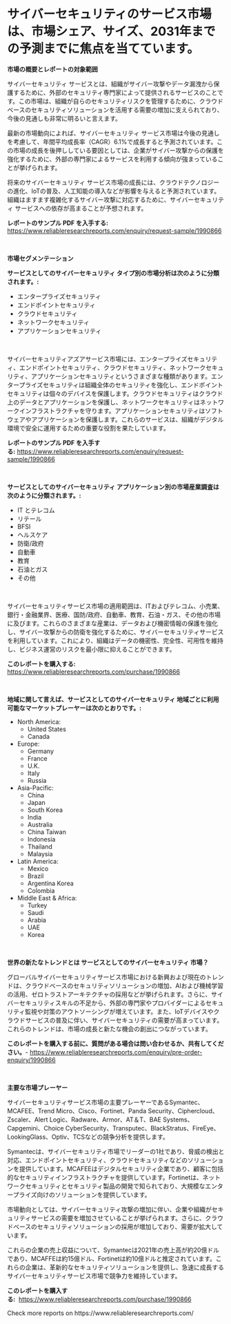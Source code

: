 <p><h1>サイバーセキュリティのサービス市場は、市場シェア、サイズ、2031年までの予測までに焦点を当てています。</h1></p><p><strong>市場の概要とレポートの対象範囲</strong></p>
<p><p>サイバーセキュリティ サービスとは、組織がサイバー攻撃やデータ漏洩から保護するために、外部のセキュリティ専門家によって提供されるサービスのことです。この市場は、組織が自らのセキュリティリスクを管理するために、クラウドベースのセキュリティソリューションを活用する需要の増加に支えられており、今後の見通しも非常に明るいと言えます。</p><p>最新の市場動向によれば、サイバーセキュリティ サービス市場は今後の見通しを考慮して、年間平均成長率（CAGR）6.1%で成長すると予測されています。この市場の成長を後押ししている要因としては、企業がサイバー攻撃からの保護を強化するために、外部の専門家によるサービスを利用する傾向が強まっていることが挙げられます。</p><p>将来のサイバーセキュリティ サービス市場の成長には、クラウドテクノロジーの進化、IoTの普及、人工知能の導入などが影響を与えると予測されています。組織はますます複雑化するサイバー攻撃に対応するために、サイバーセキュリティ サービスへの依存が高まることが予想されます。</p></p>
<p><strong>レポートのサンプル PDF を入手する:</strong> <a href="https://www.reliableresearchreports.com/enquiry/request-sample/1990866">https://www.reliableresearchreports.com/enquiry/request-sample/1990866</a></p>
<p>&nbsp;</p>
<p><strong>市場セグメンテーション</strong></p>
<p><strong>サービスとしてのサイバーセキュリティ タイプ別の市場分析は次のように分類されます。:</strong></p>
<p><ul><li>エンタープライズセキュリティ</li><li>エンドポイントセキュリティ</li><li>クラウドセキュリティ</li><li>ネットワークセキュリティ</li><li>アプリケーションセキュリティ</li></ul></p>
<p>&nbsp;</p>
<p><p>サイバーセキュリティアズアサービス市場には、エンタープライズセキュリティ、エンドポイントセキュリティ、クラウドセキュリティ、ネットワークセキュリティ、アプリケーションセキュリティというさまざまな種類があります。エンタープライズセキュリティは組織全体のセキュリティを強化し、エンドポイントセキュリティは個々のデバイスを保護します。クラウドセキュリティはクラウド上のデータとアプリケーションを保護し、ネットワークセキュリティはネットワークインフラストラクチャを守ります。アプリケーションセキュリティはソフトウェアやアプリケーションを保護します。これらのサービスは、組織がデジタル環境で安全に運用するための重要な役割を果たしています。</p></p>
<p><strong>レポートのサンプル PDF を入手する:</strong>&nbsp;<a href="https://www.reliableresearchreports.com/enquiry/request-sample/1990866">https://www.reliableresearchreports.com/enquiry/request-sample/1990866</a></p>
<p>&nbsp;</p>
<p><strong> サービスとしてのサイバーセキュリティ アプリケーション別の市場産業調査は次のように分類されます。:</strong></p>
<p><ul><li>IT とテレコム</li><li>リテール</li><li>BFSI</li><li>ヘルスケア</li><li>防衛/政府</li><li>自動車</li><li>教育</li><li>石油とガス</li><li>その他</li></ul></p>
<p>&nbsp;</p>
<p><p>サイバーセキュリティサービス市場の適用範囲は、ITおよびテレコム、小売業、銀行・金融業界、医療、国防/政府、自動車、教育、石油・ガス、その他の市場に及びます。これらのさまざまな産業は、データおよび機密情報の保護を強化し、サイバー攻撃からの防衛を強化するために、サイバーセキュリティサービスを利用しています。これにより、組織はデータの機密性、完全性、可用性を維持し、ビジネス運営のリスクを最小限に抑えることができます。</p></p>
<p><strong>このレポートを購入する:</strong>&nbsp; <a href="https://www.reliableresearchreports.com/purchase/1990866">https://www.reliableresearchreports.com/purchase/1990866</a></p>
<p>&nbsp;</p>
<p><strong>地域に関して言えば、サービスとしてのサイバーセキュリティ 地域ごとに利用可能なマーケットプレーヤーは次のとおりです。:</strong></p>
<p><ul>
    <li>
        North America:
        <ul>
            <li>United States</li>
            <li>Canada</li>
        </ul>
    </li>
    <li>
        Europe:
        <ul>
            <li>Germany</li>
            <li>France</li>
            <li>U.K.</li>
            <li>Italy</li>
            <li>Russia</li>
        </ul>
    </li>
    <li>
        Asia-Pacific:
        <ul>
            <li>China</li>
            <li>Japan</li>
            <li>South Korea</li>
            <li>India</li>
            <li>Australia</li>
            <li>China Taiwan</li>
            <li>Indonesia</li>
            <li>Thailand</li>
            <li>Malaysia</li>
        </ul>
    </li>
    <li>
        Latin America:
        <ul>
            <li>Mexico</li>
            <li>Brazil</li>
            <li>Argentina Korea</li>
            <li>Colombia</li>
        </ul>
    </li>
    <li>
        Middle East & Africa:
        <ul>
            <li>Turkey</li>
            <li>Saudi</li>
            <li>Arabia</li>
            <li>UAE</li>
            <li>Korea</li>
        </ul>
    </li>
    </ul></p>
<p>&nbsp;</p>
<p><strong>世界の新たなトレンドとは サービスとしてのサイバーセキュリティ 市場？</strong></p>
<p><p>グローバルサイバーセキュリティサービス市場における新興および現在のトレンドは、クラウドベースのセキュリティソリューションの増加、AIおよび機械学習の活用、ゼロトラストアーキテクチャの採用などが挙げられます。さらに、サイバーセキュリティスキルの不足から、外部の専門家やプロバイダーによるセキュリティ監視や対策のアウトソーシングが増えています。また、IoTデバイスやクラウドサービスの普及に伴い、サイバーセキュリティの需要が高まっています。これらのトレンドは、市場の成長と新たな機会の創出につながっています。</p></p>
<p><strong>このレポートを購入する前に、質問がある場合は問い合わせるか、共有してください。</strong>- <a href="https://www.reliableresearchreports.com/enquiry/pre-order-enquiry/1990866">https://www.reliableresearchreports.com/enquiry/pre-order-enquiry/1990866</a></p>
<p>&nbsp;</p>
<p><strong>主要な市場プレーヤー</strong></p>
<p><p>サイバーセキュリティサービス市場の主要プレーヤーであるSymantec、MCAFEE、Trend Micro、Cisco、Fortinet、Panda Security、Ciphercloud、Zscaler、Alert Logic、Radware、Armor、AT＆T、BAE Systems、Capgemini、Choice CyberSecurity、Transputec、BlackStratus、FireEye、LookingGlass、Optiv、TCSなどの競争分析を提供します。</p><p>Symantecは、サイバーセキュリティ市場でリーダーの1社であり、脅威の検出と対応、エンドポイントセキュリティ、クラウドセキュリティなどのソリューションを提供しています。MCAFEEはデジタルセキュリティ企業であり、顧客に包括的なセキュリティインフラストラクチャを提供しています。Fortinetは、ネットワークセキュリティとセキュリティ製品の開発で知られており、大規模なエンタープライズ向けのソリューションを提供しています。</p><p>市場動向としては、サイバーセキュリティ攻撃の増加に伴い、企業や組織がセキュリティサービスの需要を増加させていることが挙げられます。さらに、クラウドベースのセキュリティソリューションの採用が増加しており、需要が拡大しています。</p><p>これらの企業の売上収益について、Symantecは2021年の売上高が約20億ドルであり、MCAFFEは約15億ドル、Fortinetは約10億ドルと推定されています。これらの企業は、革新的なセキュリティソリューションを提供し、急速に成長するサイバーセキュリティサービス市場で競争力を維持しています。</p></p>
<p><strong>このレポートを購入する:</strong>&nbsp;&nbsp;<a href="https://www.reliableresearchreports.com/purchase/1990866">https://www.reliableresearchreports.com/purchase/1990866</a></p>
<p>Check more reports on https://www.reliableresearchreports.com/</p>